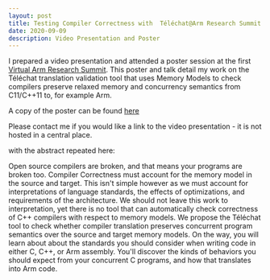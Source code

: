 ```yaml
---
layout: post
title: Testing Compiler Correctness with  Téléchat@Arm Research Summit 2020
date: 2020-09-09
description: Video Presentation and Poster
---
```


I prepared a video presentation and attended a poster session at the first [Virtual Arm Research Summit](https://community.arm.com/developer/research/b/articles/posts/what-you-missed-at-the-first-virtual-arm-research-summit?_ga=2.57313066.1227003164.1601997708-1536546198.1525900856). This poster and talk detail my work on the Téléchat translation validation tool that uses Memory Models to check compilers preserve relaxed memory and concurrency semantics from C11/C++11 to, for example Arm. 

A copy of the poster can be found [here](https://community.arm.com/developer/research/m/resources/991)

Please contact me if you would like a link to the video presentation - it is not hosted in a central place.

with the abstract repeated here:

Open source compilers are broken, and that means your programs are broken too. Compiler Correctness must account for the memory model in the source and target. This isn't simple however as we must account for interpretations of language standards, the effects of optimizations, and requirements of the architecture. We should not leave this work to interpretation, yet there is no tool that can automatically check correctness of C++ compilers with respect to memory models. We propose the Téléchat tool to check whether compiler translation preserves concurrent program semantics over the source and target memory models. On the way, you will learn about about the standards you should consider when writing code in either C, C++, or Arm assembly. You'll discover the kinds of behaviors you should expect from your concurrent C programs, and how that translates into Arm code.